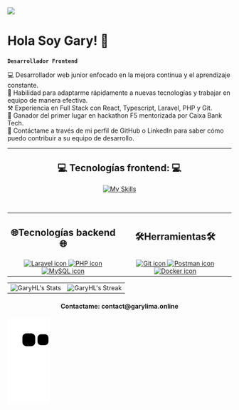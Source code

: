 <img src="https://i.imgur.com/CPTRroN.png">

<h1>Hola Soy Gary! 👋</h1>

**`Desarrollador Frontend`**

💻 Desarrollador web junior enfocado en la mejora continua y el aprendizaje constante. 
</br>
🙌 Habilidad para adaptarme rápidamente a nuevas tecnologías y trabajar en equipo de manera efectiva.
</br>
⚒️ Experiencia en Full Stack con React, Typescript, Laravel, PHP y Git.
</br>
🏅 Ganador del primer lugar en hackathon F5 mentorizada por Caixa Bank Tech.
</br>
📩 Contáctame a través de mi perfil de GitHub o LinkedIn para saber cómo puedo contribuir a su equipo de desarrollo.
</br>

---

<h2 align="center">💻 Tecnologías frontend: 💻</h2> 

<div align="center">

[![My Skills](https://skills.thijs.gg/icons?i=js,typescript,react,html,css,sass,styledcomponents,materialui,tailwind)](https://skills.thijs.gg)

</div>

</br>

<table align="center">
  <tr>
    <td>
      <h2 align="center">🌐Tecnologías backend🌐</h2>
    </td>
    <td>
      <h2 align="center">🛠️Herramientas🛠️</h2>
    </td>
  </tr>
  <tr>
    <td align="center">
      <a href="https://skills.thijs.gg">
        <img src="https://skills.thijs.gg/icons?i=laravel" alt="Laravel icon">
      </a>
      <a href="https://skills.thijs.gg">
        <img src="https://skills.thijs.gg/icons?i=php" alt="PHP icon">
      </a>
      <a href="https://skills.thijs.gg">
        <img src="https://skills.thijs.gg/icons?i=mysql" alt="MySQL icon">
      </a>
    </td>
    <td align="center">
      <a href="https://skills.thijs.gg">
        <img src="https://skills.thijs.gg/icons?i=git" alt="Git icon">
      </a>
      <a href="https://skills.thijs.gg">
        <img src="https://skills.thijs.gg/icons?i=postman" alt="Postman icon">
      </a>
      <a href="https://skills.thijs.gg">
        <img src="https://skills.thijs.gg/icons?i=docker" alt="Docker icon">
      </a>
    </td>
  </tr>
</table>
  
<div align="center">
  <table>
    <tr>
      <td>
        <div align="center">
          <img src="https://github-readme-stats.vercel.app/api?username=GaryHL&theme=tokyonight&show_icons=true&hide_border=true&count_private=true" alt="GaryHL's Stats">
        </div>
      </td>
      <td>
        <div align="center">
          <img src="https://github-readme-streak-stats.herokuapp.com/?user=GaryHL&theme=tokyonight&hide_border=true&dates_format=YYYY-MM-DD&currStreakNum=7&currStreakLabel=Last%20week" alt="GaryHL's Streak">
        </div>
      </td>
    </tr>
  </table>
</div>


<h4 align="center">Contactame: contact@garylima.online</h4>


![Snake animation](https://github.com/GaryHL/GaryHL/blob/output/github-contribution-grid-snake.svg)
